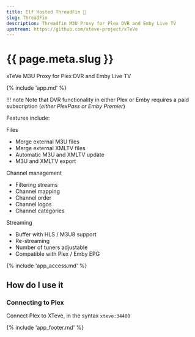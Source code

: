 ```yaml
---
title: Elf Hosted ThreadFin 🧝
slug: ThreadFin
description: Threadfin M3U Proxy for Plex DVR and Emby Live TV
upstream: https://github.com/xteve-project/xTeVe
---
```


# {{ page.meta.slug }}

xTeVe M3U Proxy for Plex DVR and Emby Live TV

{% include 'app.md' %}

!!! note
    Note that DVR functionality in either Plex or Emby requires a paid subscription (*either PlexPass or Emby Premier*)

Features include:

Files

- Merge external M3U files
- Merge external XMLTV files
- Automatic M3U and XMLTV update
- M3U and XMLTV export

Channel management

- Filtering streams
- Channel mapping
- Channel order
- Channel logos
- Channel categories

Streaming

- Buffer with HLS / M3U8 support
- Re-streaming
- Number of tuners adjustable
- Compatible with Plex / Emby EPG


{% include 'app_access.md' %}

## How do I use it

### Connecting to Plex

Connect Plex to XTeve, in the syntax `xteve:34400`

{% include 'app_footer.md' %}